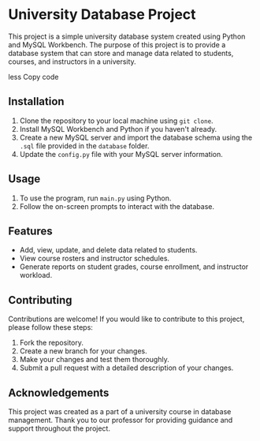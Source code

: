<!DOCTYPE html>
<html>
  <head>
    <meta charset="UTF-8">
    <title>University Database Project</title>
  </head>
  <body>
    <h1>University Database Project</h1>
    <p>This project is a simple university database system created using Python and MySQL Workbench. The purpose of this project is to provide a database system that can store and manage data related to students, courses, and instructors in a university.</p>
less
Copy code
<h2>Installation</h2>
<ol>
  <li>Clone the repository to your local machine using <code>git clone</code>.</li>
  <li>Install MySQL Workbench and Python if you haven't already.</li>
  <li>Create a new MySQL server and import the database schema using the <code>.sql</code> file provided in the <code>database</code> folder.</li>
  <li>Update the <code>config.py</code> file with your MySQL server information.</li>
</ol>

<h2>Usage</h2>
<ol>
  <li>To use the program, run <code>main.py</code> using Python.</li>
  <li>Follow the on-screen prompts to interact with the database.</li>
</ol>

<h2>Features</h2>
<ul>
  <li>Add, view, update, and delete data related to students.</li>
  <li>View course rosters and instructor schedules.</li>
  <li>Generate reports on student grades, course enrollment, and instructor workload.</li>
</ul>

<h2>Contributing</h2>
<p>Contributions are welcome! If you would like to contribute to this project, please follow these steps:</p>
<ol>
  <li>Fork the repository.</li>
  <li>Create a new branch for your changes.</li>
  <li>Make your changes and test them thoroughly.</li>
  <li>Submit a pull request with a detailed description of your changes.</li>
</ol>


<h2>Acknowledgements</h2>
<p>This project was created as a part of a university course in database management. Thank you to our professor for providing guidance and support throughout the project.</p>
